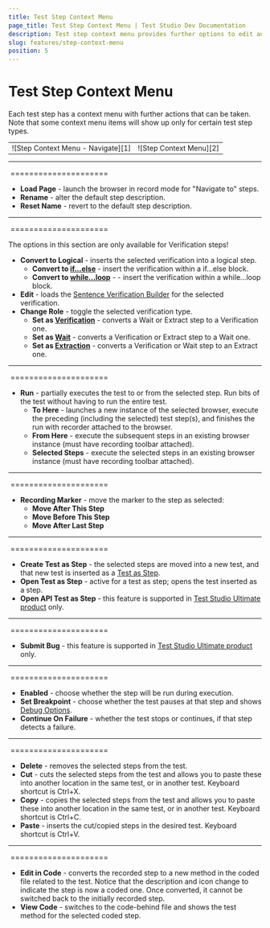 ```yaml
---
title: Test Step Context Menu
page_title: Test Step Context Menu | Test Studio Dev Documentation
description: Test step context menu provides further options to edit and maintain steps in a Test Studio Dev test.
slug: features/step-context-menu
position: 5
---
```

# Test Step Context Menu

Each test step has a context menu with further actions that can be taken. Note that some context menu items will show up only for certain test step types.

<table id="no-table">
<tr>
<td>![Step Context Menu - Navigate][1]</td>
<td>![Step Context Menu][2]</td>
</tr>
<table>

---
&nbsp;=====================

- **Load Page** - launch the browser in record mode for "Navigate to" steps.
- **Rename** - alter the default step description.
- **Reset Name** - revert to the default step description.

---
&nbsp;=====================

The options in this section are only available for Verification steps!
- **Convert to Logical** - inserts the selected verification into a logical step.
  - **Convert to <a href="/features/logical-steps/if-else" target="_blank">if...else</a>** - insert the verification within a if...else block.
  - **Convert to <a href="/features/logical-steps/while-loop" target="_blank">while...loop</a>** - - insert the verification within a while...loop block.
- **Edit** - loads the <a href="/features/recorder/verifications/advanced-verification" target="_blank">Sentence Verification Builder</a> for the selected verification.
- **Change Role** - toggle the selected verification type.
   - **Set as <a href="/features/recorder/verifications/quick-verification" target="_blank">Verification</a>** - converts a Wait or Extract step to a Verification one.
   - **Set as <a href="/features/recorder/verifications/wait" target="_blank">Wait</a>** - converts a Verification or Extract step to a Wait one.
   - **Set as <a href="/features/recorder/verifications/extraction" target="_blank">Extraction</a>** - converts a Verification or Wait step to an Extract one.

---
&nbsp;=====================

- **Run** - partially executes the test to or from the selected step. Run bits of the test without having to run the entire test.
	- **To Here** - launches a new instance of the selected browser, execute the preceding (including the selected) test step(s), and finishes the run with recorder attached to the browser.
	- **From Here** - execute the subsequent steps in an existing browser instance (must have recording toolbar attached).
	- **Selected Steps** - execute the selected steps in an existing browser instance (must have recording toolbar attached).

---
&nbsp;=====================

- **Recording Marker** - move the marker to the step as selected:
	- **Move After This Step**
	- **Move Before This Step**
	- **Move After Last Step**

---
&nbsp;=====================

- **Create Test as Step** - the selected steps are moved into a new test, and that new test is inserted as a <a href="/features/custom-steps/test-as-step" target="_blank">Test as Step</a>.
- **Open Test as Step** - active for a test as step; opens the test inserted as a step.
- **Open API Test as Step** - this feature is supported in <a href="https://www.telerik.com/teststudio" target="_blank">Test Studio Ultimate product</a> only.

---
&nbsp;=====================

- **Submit Bug** - this feature is supported in <a href="https://www.telerik.com/teststudio" target="_blank">Test Studio Ultimate product</a> only.

---
&nbsp;=====================

- **Enabled** - choose whether the step will be run during execution.
- **Set Breakpoint** - choose whether the test pauses at that step and shows <a href="/features/failed-tests-debugging/using-the-visual-debugger" target="_blank">Debug Options</a>.
- **Continue On Failure** - whether the test stops or continues, if that step detects a failure.

---
&nbsp;=====================

- **Delete** - removes the selected steps from the test.
- **Cut** - cuts the selected steps from the test and allows you to paste these into another location in the same test, or in another test. Keyboard shortcut is Ctrl+X.
- **Copy** - copies the selected steps from the test and allows you to paste these into another location in the same test, or in another test. Keyboard shortcut is Ctrl+C.
- **Paste** - inserts the cut/copied steps in the desired test. Keyboard shortcut is Ctrl+V.

---
&nbsp;=====================

- **Edit in Code** - converts the recorded step to a new method in the coded file related to the test. Notice that the description and icon change to indicate the step is now a coded one. Once converted, it cannot be switched back to the initially recorded step.
- **View Code** - switches to the code-behind file and shows the test method for the selected coded step.

[1]: images/test-step-context-menu/fig1.png
[2]: images/test-step-context-menu/fig2.png